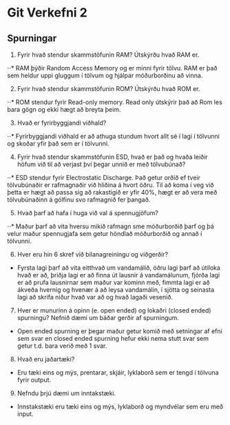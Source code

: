 # Git Verkefni 2

## Spurningar

1. Fyrir hvað stendur skammstöfunin RAM? Útskýrðu hvað RAM er.

⋅⋅* RAM þýðir Random Access Memory og er minni fyrir tölvu. RAM er það sem heldur uppi gluggum í tölvum og hjálpar móðurborðinu að vinna.

2. Fyrir hvað stendur skammstöfunin ROM? Útskýrðu hvað ROM er.

⋅⋅* ROM stendur fyrir Read-only memory. Read only útskýrir það að Rom les bara gögn og ekki hægt að breyta þeim.

3. Hvað er fyrirbyggjandi viðhald?

⋅⋅* Fyrirbyggjandi viðhald er að athuga stundum hvort allt sé í lagi í tölvunni og skoðar yfir það sem er í tölvunni.

4. Fyrir hvað stendur skammstöfunin ESD, hvað er það og hvaða leiðir höfum við til að
verjast því þegar unnið er með tölvubúnað?

⋅⋅* ESD stendur fyrir Electrostatic Discharge. Það getur orðið ef tveir tölvubúnaðir er rafmagnaðir við hliðina á hvort öðru. Til að koma í veg við þetta er hægt að passa sig að rakastigið er yfir 40%, hægt er að vera með tölvubúnaðinn á gólfinu svo rafmagnið fer þangað.

5. Hvað þarf að hafa í huga við val á spennugjöfum?

⋅⋅* Maður þarf að vita hversu mikið rafmagn sme móðurborðið þarf og þá velur maður spennugjafa sem getur höndlað móðurborðið og annað í tölvunni.

6. Hver eru hin 6 skref við bilanagreiningu og viðgerðir?

* Fyrsta lagi þarf að vita eitthvað um vandamálið, öðru lagi þarf að útiloka hvað er að, þriðja lagi er að finna út lausnir á vandamálunum, fjórða lagi er að prufa lausnirnar sem maður var kominn með, fimmta lagi er að ákveða hvernig og hvenær á að leysa vandamálin, í sjötta og seinasta lagi að skrifa niður hvað var að og hvað lagaði vesenið.

7. Hver er munurinn á opinn (e. open ended) og lokaðri (closed ended) spurningu?
Nefnið dæmi um báðar gerðir af spurningum.

* Open ended spurning er þegar maður getur komið með setningar af efni sem svar en closed ended spurning hefur ekki nema stutt svar sem getur t.d. bara verið með 1 svar. 

8. Hvað eru jaðartæki?

* Eru tæki eins og mýs, prentarar, skjáir, lyklaborð sem er tengd í tölvuna fyrir output.

9. Nefndu þrjú dæmi um inntakstæki.

* Innstakstæki eru tæki eins og mýs, lyklaborð og myndvélar sem eru með input. 
